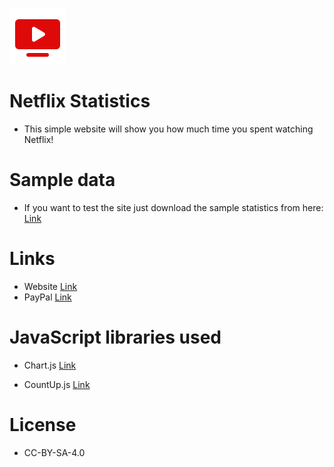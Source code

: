 <p >
  <img src="./src/img/img_90.png" />
</p>

# Netflix Statistics

-   This simple website will show you how much time you spent watching Netflix!

# Sample data

-   If you want to test the site just download the sample statistics from here: [Link](https://cdn.levminer.com/zip/netflixstatistics/data.zip)

# Links

-   Website [Link](https://netflixstatistics.levminer.com)
-   PayPal [Link](https://paypal.me/levminer)

# JavaScript libraries used

-   Chart.js [Link](https://github.com/chartjs/Chart.js)

-   CountUp.js [Link](https://github.com/inorganik/CountUp.js)

# License

-   CC-BY-SA-4.0
